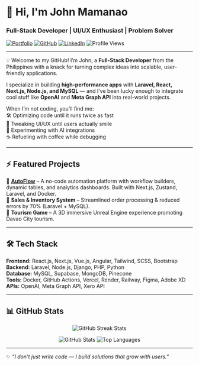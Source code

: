 
# 👋 Hi, I'm John Mamanao  
### Full-Stack Developer | UI/UX Enthusiast | Problem Solver  

[![Portfolio](https://img.shields.io/badge/Portfolio-www.johnmamanao.com-purple)](https://www.johnmamanao.com)
[![GitHub](https://img.shields.io/badge/GitHub-BeastNectus-black)](https://github.com/BeastNectus)
[![LinkedIn](https://img.shields.io/badge/LinkedIn-Connect-blue)](https://www.linkedin.com/in/john-mamanao/)
![Profile Views](https://komarev.com/ghpvc/?username=BeastNectus&color=blueviolet)

---

💡 Welcome to my GitHub! I’m John, a **Full-Stack Developer** from the Philippines with a knack for turning complex ideas into scalable, user-friendly applications.  

I specialize in building **high-performance apps** with **Laravel, React, Next.js, Node.js, and MySQL** — and I’ve been lucky enough to integrate cool stuff like **OpenAI** and **Meta Graph API** into real-world projects.  

When I’m not coding, you’ll find me:  
🛠 Optimizing code until it runs twice as fast  
🎨 Tweaking UI/UX until users actually smile  
🤖 Experimenting with AI integrations  
☕ Refueling with coffee while debugging  

---

## ⚡ Featured Projects
🔹 **[AutoFlow](https://www.johnmamanao.com/projects/autoflow)** – A no-code automation platform with workflow builders, dynamic tables, and analytics dashboards. Built with Next.js, Zustand, Laravel, and Docker.  
🔹 **Sales & Inventory System** – Streamlined order processing & reduced errors by 70% (Laravel + MySQL).  
🔹 **Tourism Game** – A 3D immersive Unreal Engine experience promoting Davao City tourism.  

---

## 🛠 Tech Stack
**Frontend:** React.js, Next.js, Vue.js, Angular, Tailwind, SCSS, Bootstrap  
**Backend:** Laravel, Node.js, Django, PHP, Python  
**Database:** MySQL, Supabase, MongoDB, Pinecone  
**Tools:** Docker, GitHub Actions, Vercel, Render, Railway, Figma, Adobe XD  
**APIs:** OpenAI, Meta Graph API, Xero API  

---

## 📊 GitHub Stats

<p align="center">
  <img src="https://github-readme-streak-stats.herokuapp.com/?user=BeastNectus&theme=radical&hide_border=false" alt="GitHub Streak Stats" />
</p>

<p align="center">
  <img src="https://github-readme-stats.vercel.app/api?username=BeastNectus&show_icons=true&theme=radical" alt="GitHub Stats" />
  <img src="https://github-readme-stats.vercel.app/api/top-langs/?username=BeastNectus&layout=compact&theme=radical" alt="Top Languages" />
</p>

---

✨ *“I don’t just write code — I build solutions that grow with users.”*  

